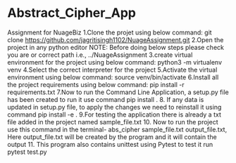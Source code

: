 # Abstract_Cipher_App
Assignment for NuageBiz
1.Clone the projet using below command: git clone https://github.com/jagritisingh1102/NuageAssignment.git
2.Open the project in any python editor NOTE: Before doing below steps please check you are or correct path i.e., ../NuageAssignment
3.create virtual environment for the project using below command: python3 -m virtualenv venv
4.Select the correct interpreter for the project
5.Activate the virtual environment using below command: source venv/bin/activate
6.Install all the project requirements using below command: pip install -r requirements.txt
7.Now to run the Command Line Application, a setup.py file has been created to run it use command pip install .
8. If any data is updated in setup.py file, to apply the changes we need to reinstall it using command pip install -e .
9.For testing the application there is already a txt file added in the project named sample_file.txt
10. Now to run the project use this command in the terminal- abs_cipher sample_file.txt output_file.txt, Here output_file.txt will be created by the program and it will contain the output
11. This program also contains unittest using Pytest to test it run pytest test.py
